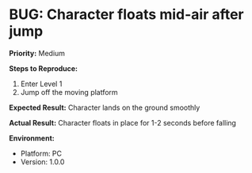 # BUG: Character floats mid-air after jump

**Priority:** Medium

**Steps to Reproduce:**
1. Enter Level 1
2. Jump off the moving platform

**Expected Result:**
Character lands on the ground smoothly

**Actual Result:**
Character floats in place for 1-2 seconds before falling

**Environment:**
- Platform: PC
- Version: 1.0.0
